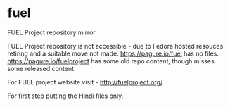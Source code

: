 # fuel
FUEL Project repository mirror

FUEL Project repository is not accessible - due to Fedora hosted resouces retiring and a suitable move not made.
https://pagure.io/fuel has no files.  https://pagure.io/fuelproject has some old repo content, though misses some released content.

For FUEL project website visit - http://fuelproject.org/

For first step putting the Hindi files only.

